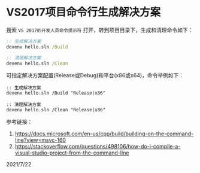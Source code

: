 # VS2017项目命令行生成解决方案

搜索 `VS 2017的开发人员命令提示符` 打开，转到项目目录下，生成和清理命令如下：  
```bat
:: 生成解决方案
devenv hello.sln /Build

:: 清理解决方案
devenv hello.sln /Clean
```

可指定解决方案配置(Release或Debug)和平台(x86或x64)，命令举例如下：  
```
:: 生成解决方案
devenv hello.sln /Build "Release|x86"

:: 清理解决方案
devenv hello.sln /Clean "Release|x86"
```

参考链接：  
1. https://docs.microsoft.com/en-us/cpp/build/building-on-the-command-line?view=msvc-160
2. https://stackoverflow.com/questions/498106/how-do-i-compile-a-visual-studio-project-from-the-command-line


2021/7/22  
